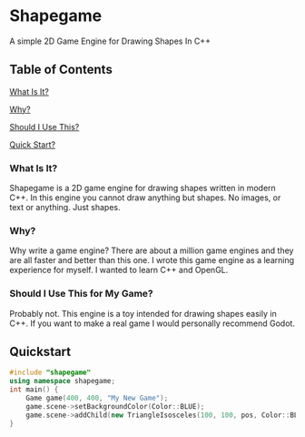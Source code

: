 # Shapegame
A simple 2D Game Engine for Drawing Shapes In C++

## Table of Contents
[What Is It?](#wat)

[Why?](#why)

[Should I Use This?](#shouldi)

[Quick Start?](#quickstart)


<a name="wat"></a>
### What Is It?
Shapegame is a 2D game engine for drawing shapes written in modern C++.
In this engine you cannot draw anything but shapes. No images, or text or anything. Just shapes.

<a name="why"></a>
### Why?
Why write a game engine? There are about a million game engines and they are all faster and better than this one.
I wrote this game engine as a learning experience for myself. I wanted to learn C++ and OpenGL.

<a name="shouldi"></a>
### Should I Use This for My Game?
Probably not. This engine is a toy intended for drawing shapes easily in C++. If you want to make a real game I would
personally recommend Godot.


## Quickstart

```C++
#include "shapegame"
using namespace shapegame;
int main() {
	Game game(400, 400, "My New Game");
	game.scene->setBackgroundColor(Color::BLUE);
	game.scene->addChild(new TriangleIsosceles(100, 100, pos, Color::BLACK));
}
```